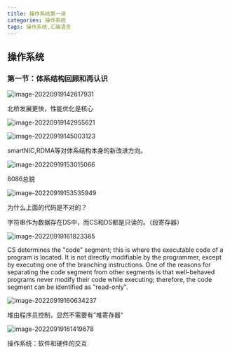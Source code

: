 ```yaml
---
title: 操作系统第一讲
categories: 操作系统
tags: 操作系统,汇编语言
---
```

## 操作系统

### 第一节：体系结构回顾和再认识

![image-20220919142617931](https://raw.githubusercontent.com/Lunaticsky-tql/my_picbed/main/%E6%93%8D%E4%BD%9C%E7%B3%BB%E7%BB%9F/20220919170925026934_411_image-20220919142617931.png)

北桥发展更快，性能优化是核心

![image-20220919142955621](https://raw.githubusercontent.com/Lunaticsky-tql/my_picbed/main/%E6%93%8D%E4%BD%9C%E7%B3%BB%E7%BB%9F/20220919170926438747_545_image-20220919142955621.png)

![image-20220919145003123](https://raw.githubusercontent.com/Lunaticsky-tql/my_picbed/main/%E6%93%8D%E4%BD%9C%E7%B3%BB%E7%BB%9F/20220919170928189986_749_image-20220919145003123.png)

smartNIC,RDMA等对体系结构本身的新改进方向。

![image-20220919153015066](https://raw.githubusercontent.com/Lunaticsky-tql/my_picbed/main/%E6%93%8D%E4%BD%9C%E7%B3%BB%E7%BB%9F/20220919170930043845_772_image-20220919153015066.png)

8086总貌

![image-20220919153535949](https://raw.githubusercontent.com/Lunaticsky-tql/my_picbed/main/%E6%93%8D%E4%BD%9C%E7%B3%BB%E7%BB%9F/20220919170932139747_409_image-20220919153535949.png)

为什么上面的代码是不对的？

字符串作为数据存在DS中，而CS和DS都是只读的。（段寄存器）

![image-20220919161823365](https://raw.githubusercontent.com/Lunaticsky-tql/my_picbed/main/%E6%93%8D%E4%BD%9C%E7%B3%BB%E7%BB%9F/20220919170933262250_497_image-20220919161823365.png)

<p class="note note-info">CS determines the "code" segment; this is where the executable code of a program is located. It is not directly modifiable by the programmer, except by executing one of the branching instructions. One of the reasons for separating the code segment from other segments is that well-behaved programs never modify their code while executing; therefore, the code segment can be identified as "read-only".</p>

![image-20220919160634237](https://raw.githubusercontent.com/Lunaticsky-tql/my_picbed/main/%E6%93%8D%E4%BD%9C%E7%B3%BB%E7%BB%9F/20220919170934583004_994_image-20220919160634237.png)

堆由程序员控制，显然不需要有”堆寄存器“

![image-20220919161419678](https://raw.githubusercontent.com/Lunaticsky-tql/my_picbed/main/%E6%93%8D%E4%BD%9C%E7%B3%BB%E7%BB%9F/20220919170936060355_988_image-20220919161419678.png)

操作系统：软件和硬件的交互